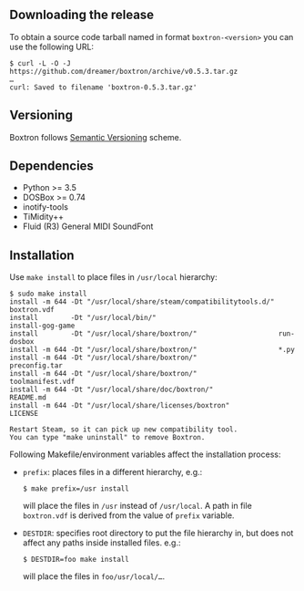 ## Downloading the release

To obtain a source code tarball named in format `boxtron-<version>` you can
use the following URL:


    $ curl -L -O -J https://github.com/dreamer/boxtron/archive/v0.5.3.tar.gz
    …
    curl: Saved to filename 'boxtron-0.5.3.tar.gz'


## Versioning

Boxtron follows [Semantic Versioning](https://semver.org/) scheme.


## Dependencies

- Python >= 3.5
- DOSBox >= 0.74
- inotify-tools
- TiMidity++
- Fluid (R3) General MIDI SoundFont


## Installation

Use `make install` to place files in `/usr/local` hierarchy:

    $ sudo make install 
    install -m 644 -Dt "/usr/local/share/steam/compatibilitytools.d/" boxtron.vdf
    install        -Dt "/usr/local/bin/"                              install-gog-game
    install        -Dt "/usr/local/share/boxtron/"                    run-dosbox
    install -m 644 -Dt "/usr/local/share/boxtron/"                    *.py
    install -m 644 -Dt "/usr/local/share/boxtron/"                    preconfig.tar
    install -m 644 -Dt "/usr/local/share/boxtron/"                    toolmanifest.vdf
    install -m 644 -Dt "/usr/local/share/doc/boxtron/"                README.md
    install -m 644 -Dt "/usr/local/share/licenses/boxtron"            LICENSE
    
    Restart Steam, so it can pick up new compatibility tool.
    You can type "make uninstall" to remove Boxtron.


Following Makefile/environment variables affect the installation process:

- `prefix`: places files in a different hierarchy, e.g.:

      $ make prefix=/usr install

  will place the files in `/usr` instead of `/usr/local`.
  A path in file `boxtron.vdf` is derived from the value of `prefix` variable.

- `DESTDIR`: specifies root directory to put the file hierarchy in, but
  does not affect any paths inside installed files. e.g.:

      $ DESTDIR=foo make install

  will place the files in `foo/usr/local/…`.
